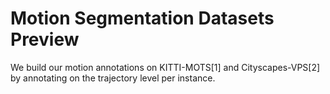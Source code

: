 # Motion Segmentation Datasets Preview

We build our motion annotations on KITTI-MOTS[1] and Cityscapes-VPS[2] by annotating on the trajectory level per instance.



